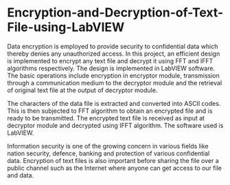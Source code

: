# Encryption-and-Decryption-of-Text-File-using-LabVIEW

Data encryption is employed to provide security to confidential data which thereby denies any unauthorized access. In this project, an efficient design is implemented to encrypt any text file and decrypt it using FFT and IFFT algorithms respectively. The design is implemented in LabVIEW software. The basic operations include
encryption in encryptor module, transmission through a communication medium to the decryptor module and the retrieval of original text file at the output of decryptor module.

The characters of the data file is extracted and converted into ASCII codes. This is then subjected to FFT algorithm to obtain an encrypted file and is ready to be transmitted. The encrypted text file is received as input at decryptor module and decrypted using IFFT algorithm.  The software used is LabVIEW.

Information security is one of the growing concern in various fields like nation security, defence, banking and protection of various confidential data. Encryption of text files is also important before sharing the file over a public channel such as the Internet where anyone can get access to our file and data.
